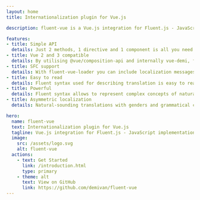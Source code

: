 ```yaml
---
layout: home
title: Internationalization plugin for Vue.js

description: fluent-vue is a Vue.js integration for Fluent.js - JavaScript implementation of Mozilla's Project Fluent

features:
- title: Simple API
  details: Just 2 methods, 1 directive and 1 component is all you need to internationalize your app.
- title: Vue 2 and 3 compatible
  details: By utilising @vue/composition-api and internally vue-demi, fluent-vue is made compatible both with Vue version 2 and version 3.
- title: SFC support
  details: With fluent-vue-loader you can include localization messages with rest of your single file component code.
- title: Easy to read
  details: Fluent syntax used for describing translation is easy to read and understand.
- title: Powerful
  details: Fluent syntax allows to represent complex concepts of natural languages.
- title: Asymmetric localization
  details: Natural-sounding translations with genders and grammatical cases only when necessary.

hero:
  name: fluent-vue
  text: Internationalization plugin for Vue.js
  tagline: Vue.js integration for Fluent.js - JavaScript implementation of Mozilla's Project Fluent
  image:
    src: /assets/logo.svg
    alt: fluent-vue
  actions:
    - text: Get Started
      link: /introduction.html
      type: primary
    - theme: alt
      text: View on GitHub
      link: https://github.com/demivan/fluent-vue
---
```

